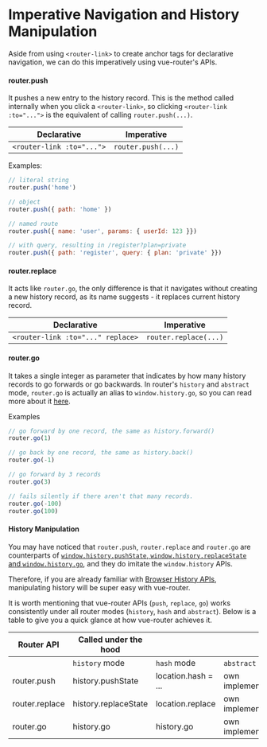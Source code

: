 # Imperative Navigation and History Manipulation

Aside from using `<router-link>` to create anchor tags for declarative navigation, we can do this imperatively using vue-router's APIs.


#### router.push
It pushes a new entry to the history record. This is the method called internally when you click a `<router-link>`, so clicking `<router-link :to="...">` is the equivalent of calling `router.push(...)`. 

| Declarative | Imperative |
|-------------|------------|
| `<router-link :to="...">` | `router.push(...)` |

Examples: 
``` js
// literal string
router.push('home')

// object
router.push({ path: 'home' })

// named route
router.push({ name: 'user', params: { userId: 123 }})

// with query, resulting in /register?plan=private 
router.push({ path: 'register', query: { plan: 'private' }})
```

#### router.replace
It acts like `router.go`, the only difference is that it navigates without creating a new history record, as its name suggests - it replaces current history record.

| Declarative | Imperative |
|-------------|------------|
| `<router-link :to="..." replace>` | `router.replace(...)` |


#### router.go
It takes a single integer as parameter that indicates by how many history records to go forwards or go backwards. In router's `history` and `abstract` mode, `router.go` is actually an alias to `window.history.go`, so you can read more about it [here](https://developer.mozilla.org/en-US/docs/Web/API/History).

Examples

``` js
// go forward by one record, the same as history.forward()
router.go(1)

// go back by one record, the same as history.back()
router.go(-1)

// go forward by 3 records
router.go(3)

// fails silently if there aren't that many records.
router.go(-100)
router.go(100)
```


#### History Manipulation

You may have noticed that `router.push`, `router.replace` and `router.go` are counterparts of [`window.history.pushState`, `window.history.replaceState` and `window.history.go`](https://developer.mozilla.org/en-US/docs/Web/API/History_API), and they do imitate the `window.history` APIs.

Therefore, if you are already familiar with [Browser History APIs](https://developer.mozilla.org/en-US/docs/Web/API/History), manipulating history will be super easy with vue-router.

It is worth mentioning that vue-router APIs (`push`, `replace`, `go`) works consistently under all router modes (`history`, `hash` and `abstract`). Below is a table to give you a quick glance at how vue-router achieves it.

| Router API     | Called under the hood |                       |                    |
|----------------|-----------------------|-----------------------|--------------------|
|                | `history` mode        | `hash` mode           | `abstract` mode    |
| router.push    | history.pushState     | location.hash = ...   | own implementation |
| router.replace | history.replaceState  | location.replace      | own implementation |
| router.go      | history.go            | history.go            | own implementation | 
